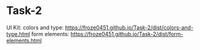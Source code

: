 # Task-2 
UI Kit: 
  colors and type: https://froze0451.github.io/Task-2/dist/colors-and-type.html
  form elements: https://froze0451.github.io/Task-2/dist/form-elements.html

